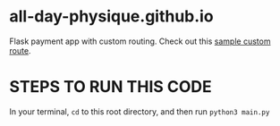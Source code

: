 # all-day-physique.github.io

Flask payment app with custom routing.
Check out this [sample custom route](https://allldayphysique-gym-payments.uk.r.appspot.com/pay/vhowell%40gmail.com/aaron%40gymtrainer.com).

# STEPS TO RUN THIS CODE
In your terminal, `cd` to this root directory, and then run `python3 main.py`